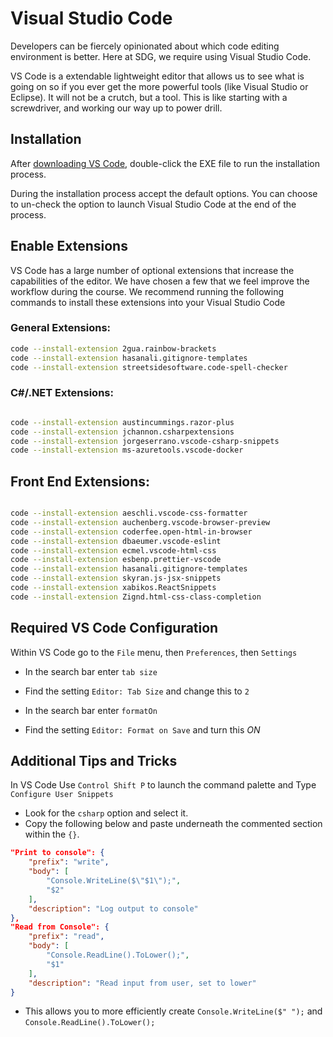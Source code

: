 # Visual Studio Code

Developers can be fiercely opinionated about which code editing environment is better. Here at SDG, we require using Visual Studio Code.

VS Code is a extendable lightweight editor that allows us to see what is going on so if you ever get the more powerful tools (like Visual Studio or Eclipse). It will not be a crutch, but a tool. This is like starting with a screwdriver, and working our way up to power drill.

## Installation

After [downloading VS Code](https://code.visualstudio.com/Download), double-click the EXE file to run the installation process.

During the installation process accept the default options. You can choose to un-check the option to launch Visual Studio Code at the end of the process.

<!-- _First time setup instructions for Mac_

- Make sure you are running VS Code from your applications folder, not your downloads
- Launch VS Code
- Use `Command Shift P` to launch the command palette
- Type `command` to search for the entry `Shell Command: Install 'code' command in PATH` and press `ENTER` -->

## Enable Extensions

VS Code has a large number of optional extensions that increase the capabilities of the editor. We have chosen a few that we feel improve the workflow during the course. We recommend running the following commands to install these extensions into your Visual Studio Code

### General Extensions:

```sh
code --install-extension 2gua.rainbow-brackets
code --install-extension hasanali.gitignore-templates
code --install-extension streetsidesoftware.code-spell-checker
```

### C#/.NET Extensions:

```sh

code --install-extension austincummings.razor-plus
code --install-extension jchannon.csharpextensions
code --install-extension jorgeserrano.vscode-csharp-snippets
code --install-extension ms-azuretools.vscode-docker
```

<!--
# These are not found
```
code --install-extension ms-vscode.csharp
code --install-extension ScottSauber.blazorsnippets

``` -->

## Front End Extensions:

```sh

code --install-extension aeschli.vscode-css-formatter
code --install-extension auchenberg.vscode-browser-preview
code --install-extension coderfee.open-html-in-browser
code --install-extension dbaeumer.vscode-eslint
code --install-extension ecmel.vscode-html-css
code --install-extension esbenp.prettier-vscode
code --install-extension hasanali.gitignore-templates
code --install-extension skyran.js-jsx-snippets
code --install-extension xabikos.ReactSnippets
code --install-extension Zignd.html-css-class-completion

```

## Required VS Code Configuration

Within VS Code go to the `File` menu, then `Preferences`, then `Settings`

- In the search bar enter `tab size`
- Find the setting `Editor: Tab Size` and change this to `2`

- In the search bar enter `formatOn`
- Find the setting `Editor: Format on Save` and turn this _ON_

## Additional Tips and Tricks

In VS Code Use `Control Shift P` to launch the command palette and Type `Configure User Snippets`

- Look for the `csharp` option and select it.
- Copy the following below and paste underneath the commented section within the `{}`.

```json
"Print to console": {
	"prefix": "write",
	"body": [
		"Console.WriteLine($\"$1\");",
		"$2"
	],
	"description": "Log output to console"
},
"Read from Console": {
	"prefix": "read",
	"body": [
		"Console.ReadLine().ToLower();",
		"$1"
	],
	"description": "Read input from user, set to lower"
}
```

- This allows you to more efficiently create `Console.WriteLine($" ");` and `Console.ReadLine().ToLower();`
